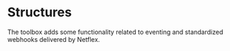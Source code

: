# Structures

The toolbox adds some functionality related to eventing and standardized webhooks delivered by Netflex.
